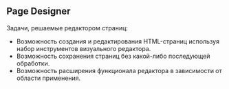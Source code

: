 ## Page Designer

Задачи, решаемые редактором страниц:
- Возможность создания и редактирования HTML-страниц используя набор инструментов визуального редактора.
- Возможность сохранения страниц без какой-либо последующей обработки.
- Возможность расширения функционала редактора в зависимости от области применения.

